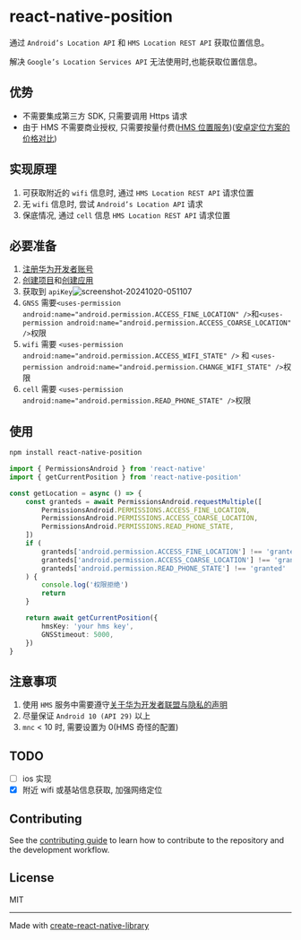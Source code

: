 # react-native-position

通过 `Android’s Location API` 和 `HMS Location REST API` 获取位置信息。

解决 `Google’s Location Services API` 无法使用时,也能获取位置信息。

## 优势

-   不需要集成第三方 SDK, 只需要调用 Https 请求
-   由于 HMS 不需要商业授权, 只需要按量付费([HMS 位置服务](https://developer.huawei.com/consumer/cn/doc/HMSCore-References/web-network-location-0000001051602603))([安卓定位方案的价格对比](http://www.likehide.com/blogs/android/location_server/))

## 实现原理

1. 可获取附近的 `wifi` 信息时, 通过 `HMS Location REST API` 请求位置
2. 无 `wifi` 信息时, 尝试 `Android’s Location API` 请求
3. 保底情况, 通过 `cell` 信息 `HMS Location REST API` 请求位置

## 必要准备

1. [注册华为开发者账号](https://developer.huawei.com/consumer/cn/doc/start/registration-and-verification-0000001053628148)
2. [创建项目](https://developer.huawei.com/consumer/cn/doc/app/agc-help-createproject-0000001100334664)和[创建应用](https://developer.huawei.com/consumer/cn/doc/app/agc-help-createapp-0000001146718717)
3. 获取到 `apiKey`![screenshot-20241020-051107](https://github.com/user-attachments/assets/4dd30de6-a541-46e0-9ed8-38be44b3754a)
4. `GNSS` 需要`<uses-permission android:name="android.permission.ACCESS_FINE_LOCATION" />`和`<uses-permission android:name="android.permission.ACCESS_COARSE_LOCATION" />`权限
5. `wifi` 需要 `<uses-permission android:name="android.permission.ACCESS_WIFI_STATE" />` 和 `<uses-permission android:name="android.permission.CHANGE_WIFI_STATE" />`权限
6. `cell` 需要 `<uses-permission android:name="android.permission.READ_PHONE_STATE" />`权限

## 使用

```sh
npm install react-native-position
```

```ts
import { PermissionsAndroid } from 'react-native'
import { getCurrentPosition } from 'react-native-position'

const getLocation = async () => {
    const granteds = await PermissionsAndroid.requestMultiple([
        PermissionsAndroid.PERMISSIONS.ACCESS_FINE_LOCATION,
        PermissionsAndroid.PERMISSIONS.ACCESS_COARSE_LOCATION,
        PermissionsAndroid.PERMISSIONS.READ_PHONE_STATE,
    ])
    if (
        granteds['android.permission.ACCESS_FINE_LOCATION'] !== 'granted' ||
        granteds['android.permission.ACCESS_COARSE_LOCATION'] !== 'granted' ||
        granteds['android.permission.READ_PHONE_STATE'] !== 'granted'
    ) {
        console.log('权限拒绝')
        return
    }

    return await getCurrentPosition({
        hmsKey: 'your hms key',
        GNSStimeout: 5000,
    })
}
```

## 注意事项

1. 使用 `HMS` 服务中需要遵守[关于华为开发者联盟与隐私的声明](https://developer.huawei.com/consumer/cn/devservice/term)
2. 尽量保证 `Android 10 (API 29)` 以上
3. `mnc` < 10 时, 需要设置为 0(HMS 奇怪的配置)

## TODO

-   [ ] ios 实现
-   [x] 附近 wifi 或基站信息获取, 加强网络定位

## Contributing

See the [contributing guide](CONTRIBUTING.md) to learn how to contribute to the repository and the development workflow.

## License

MIT

---

Made with [create-react-native-library](https://github.com/callstack/react-native-builder-bob)
